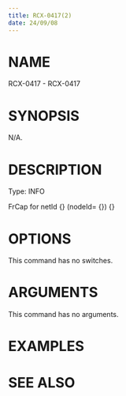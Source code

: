 ```yaml
---
title: RCX-0417(2)
date: 24/09/08
---
```


# NAME

RCX-0417 - RCX-0417

# SYNOPSIS

N/A.

# DESCRIPTION

Type: INFO

FrCap for netId {} (nodeId= {}) {}

# OPTIONS

This command has no switches.

# ARGUMENTS

This command has no arguments.

# EXAMPLES

# SEE ALSO
